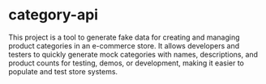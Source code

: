# category-api
This project is a tool to generate fake data for creating and managing product categories in an e-commerce store. It allows developers and testers to quickly generate mock categories with names, descriptions, and product counts for testing, demos, or development, making it easier to populate and test store systems.

